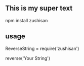 ## This is my super text

npm install zushisan

## usage   

ReverseString = require('zushisan')

reverse('Your String')



